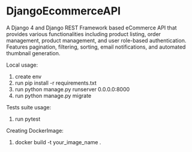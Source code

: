 # DjangoEcommerceAPI
A Django 4 and Django REST Framework based eCommerce API that provides various functionalities including product listing, order management, product management, and user role-based authentication. Features pagination, filtering, sorting, email notifications, and automated thumbnail generation.


Local usage:
1. create env
2. run pip install -r requirements.txt
3. run python manage.py runserver 0.0.0.0:8000
4. run python manage.py migrate


Tests suite usage:
1. run pytest


Creating DockerImage:
1. docker build -t your_image_name .
